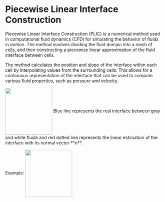 # Piecewise Linear Interface Construction

Piecewise Linear Interface Construction (PLIC) is a numerical method used in computational fluid dynamics (CFD) for simulating the behavior of fluids in motion. The method involves dividing the fluid domain into a mesh of cells, and then constructing a piecewise linear approximation of the fluid interface between cells.

The method calculates the position and slope of the interface within each cell by interpolating values from the surrounding cells. This allows for a continuous representation of the interface that can be used to compute various fluid properties, such as pressure and velocity.

<img src=https://user-images.githubusercontent.com/97102775/220935427-e8f59fac-9c79-4cfd-9d4d-2d9918680306.jpg align="center" width="150" height="150"/>
Blue line represents the real interface between gray and white fluids and red dotted line represents the linear estimation of the interface with its normal vector **n**.


Example:
<img src=https://user-images.githubusercontent.com/97102775/210425079-f3b72f9f-88b7-4570-a3e5-a0cbdec57018.jpg align="center" width="150" height="150"/>

